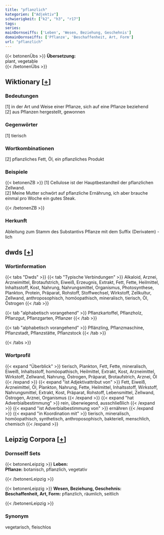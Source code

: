 ```yaml
---
title: "pflanzlich"
kategorien: ["Adjektiv"]
schwierigkeit: ["k2", "h3", "r17"]
tags:
series:
mainDornseiffs: ['Leben', 'Wesen, Beziehung, Geschehnis']
domainDornseiffs: ['Pflanze', 'Beschaffenheit, Art, Form']
url: "pflanzlich"
---
```


{{< betonenÜbs >}}
**Übersetzung:**  
plant, vegetable  
{{< /betonenÜbs >}}

## Wiktionary [[+](https://de.wiktionary.org/wiki/pflanzlich)]

### Bedeutungen
[1] in der Art und Weise einer Pflanze, sich auf eine Pflanze beziehend  
[2] aus Pflanzen hergestellt, gewonnen  

### Gegenwörter
[1] tierisch  

### Wortkombinationen
[2] pflanzliches Fett, Öl, ein pflanzliches Produkt  

### Beispiele
{{< betonenZB >}}
[1] Cellulose ist der Hauptbestandteil der pflanzlichen Zellwand.  
[2] Meine Mutter schwört auf pflanzliche Ernährung, ich aber brauche einmal pro Woche ein gutes Steak.  

{{< /betonenZB >}}
### Herkunft
Ableitung zum Stamm des Substantivs Pflanze mit dem Suffix (Derivatem) -lich  



## dwds [[+](https://www.dwds.de/wb/pflanzlich)]

### Wortinformation
{{< tabs "Dwds" >}}
{{< tab "Typische Verbindungen" >}}
Alkaloid, Arznei, Arzneimittel, Brotaufstrich, Eiweiß, Erzeugnis, Extrakt, Fett, Fette, Heilmittel, Inhaltsstoff, Kost, Nahrung, Nahrungsmittel, Organismus, Photosynthese, Plankton, Protein, Präparat, Rohstoff, Stoffwechsel, Wirkstoff, Zellkultur, Zellwand, anthroposophisch, homöopathisch, mineralisch, tierisch, Öl, Östrogen
{{< /tab >}}

{{< tab "alphabetisch vorangehend" >}}
Pflanzkartoffel, Pflanzholz, Pflanzgut, Pflanzgarten, Pflanzer
{{< /tab >}}

{{< tab "alphabetisch vorangehend" >}}
Pflänzling, Pflanzmaschine, Pflanzstadt, Pflanzstätte, Pflanzstock
{{< /tab >}}

{{< /tabs >}}

### Wortprofil
{{< expand "Überblick" >}} tierisch, Plankton, Fett, Fette, mineralisch, Eiweiß, Inhaltsstoff, homöopathisch, Heilmittel, Extrakt, Kost, Arzneimittel, Wirkstoff, Zellwand, Nahrung, Östrogen, Präparat, Brotaufstrich, Arznei, Öl {{< /expand >}}
{{< expand "ist Adjektivattribut von" >}} Fett, Eiweiß, Arzneimittel, Öl, Plankton, Nahrung, Fette, Heilmittel, Inhaltsstoff, Wirkstoff, Nahrungsmittel, Extrakt, Kost, Präparat, Rohstoff, Lebensmittel, Zellwand, Östrogen, Arznei, Organismus {{< /expand >}}
{{< expand "hat Adverbialbestimmung" >}} rein, überwiegend, ausschließlich {{< /expand >}}
{{< expand "ist Adverbialbestimmung von" >}} ernähren {{< /expand >}}
{{< expand "in Koordination mit" >}} tierisch, mineralisch, homöopathisch, synthetisch, anthroposophisch, bakteriell, menschlich, chemisch {{< /expand >}}

## Leipzig Corpora [[+](https://corpora.uni-leipzig.de/en/res?word=pflanzlich&corpusId=deu_newscrawl-public_2018)]

### Dornseiff Sets
{{< betonenLeipzig >}}
**Leben:**  
**Pflanze:** botanisch, pflanzlich, vegetativ  

{{< /betonenLeipzig >}}


{{< betonenLeipzig >}}
**Wesen, Beziehung, Geschehnis:**  
**Beschaffenheit, Art, Form:** pflanzlich, räumlich, seitlich  

{{< /betonenLeipzig >}}

### Synonym
vegetarisch, fleischlos

